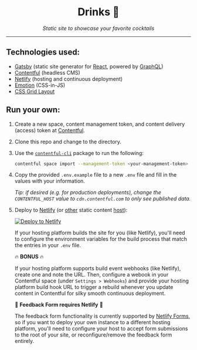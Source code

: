 <div align="center">
  <h1>Drinks 🥃</h1>
  <p>
    <em>Static site to showcase your favorite cocktails</em>
  </p>
</div>
<hr>

## Technologies used:

- [Gatsby][gatsby] (static site generator for [React][react], powered by
  [GraphQL][graphql])
- [Contentful][contentful] (headless CMS)
- [Netlify][netlify] (hosting and continuous deployment)
- [Emotion][emotion] (CSS-in-JS)
- [CSS Grid Layout][grid]

## Run your own:

1. Create a new space, content management token, and content delivery (access)
   token at [Contentful][contentful].
1. Clone this repo and change to the directory.
1. Use the [`contentful-cli`][contentful-cli] package to run the following:

   ```sh
   contentful space import --management-token <your-management-token> --space-id <your-space-id> --content-file contentful-space.json
   ```

1. Copy the provided `.env.example` file to a new `.env` file and fill in the
   values with your information.

   _Tip: if desired (e.g. for production deployments), change the
   `CONTENTFUL_HOST` value to `cdn.contentful.com` to only see published data._

1. Deploy to [Netlify][netlify] (or [other][zeit-now] static content
   [host][surge.sh]):

   [![Deploy to Netlify][deploy-image]][deploy-link]

   If your hosting platform builds the site for you (like Netlify), you'll need
   to configure the environment variables for the build process that match the
   entries in your `.env` file.

   🔥 **BONUS** 🔥

   If your hosting platform supports build event webhooks (like Netlify), create
   one and note the URL. Then, configure a webook in your Contentful space
   (under `Settings > Webhooks`) and provide your hosting platform build hook
   URL to trigger a rebuild whenever you update content in Contentful for silky
   smooth continuous deployment.

   📩 **Feedback Form requires Netlify** 📩

   The feedback form functionality is currently supported by [Netlify
   Forms][netlify-forms], so if you want to deploy your own instance to a
   different hosting platform, you'll need to configure your host to accept form
   submissions to the root of your site, or reconfigure/remove the feedback form
   entirely.

[gatsby]: https://www.gatsbyjs.org/
[react]: https://reactjs.org/
[graphql]: https://graphql.org/
[emotion]: https://emotion.sh/
[grid]: https://developer.mozilla.org/en-US/docs/Web/CSS/CSS_Grid_Layout
[contentful]: https://www.contentful.com/
[contentful-cli]: https://github.com/contentful/contentful-cli
[netlify]: https://www.netlify.com/
[netlify-forms]: https://www.netlify.com/docs/form-handling/
[zeit-now]: https://zeit.co/now
[surge.sh]: https://surge.sh/
[deploy-image]: https://www.netlify.com/img/deploy/button.svg
[deploy-link]:
  https://app.netlify.com/start/deploy?repository=https://github.com/wKovacs64/drinks
